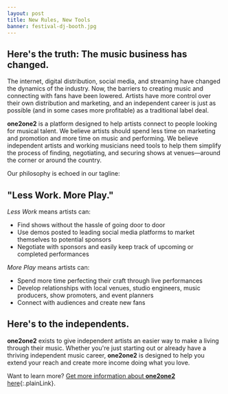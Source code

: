 ```yaml
---
layout: post
title: New Rules, New Tools
banner: festival-dj-booth.jpg
---
```


## Here's the truth: The music business has changed.

The internet, digital distribution, social media, and streaming have changed the dynamics of the industry. Now, the barriers to creating music and connecting with fans have been lowered. Artists have more control over their own distribution and marketing, and an independent career is just as possible (and in some cases more profitable) as a traditional label deal.

**one2one2** is a platform designed to help artists connect to people looking for musical talent. We believe artists should spend less time on marketing and promotion and more time on music and performing. We believe independent artists and working musicians need tools to help them simplify the process of finding, negotiating, and securing shows at venues&mdash;around the corner or around the country. 

Our philosophy is echoed in our tagline: 

## "Less Work. More Play."

_Less Work_ means artists can: 
* Find shows without the hassle of going door to door
* Use demos posted to leading social media platforms to market themselves to potential sponsors
* Negotiate with sponsors and easily keep track of upcoming or completed performances

_More Play_ means artists can: 
* Spend more time perfecting their craft through live performances
* Develop relationships with local venues, studio engineers, music producers, show promoters, and event planners   
* Connect with audiences and create new fans   

[//]: # (![DJ image][{{ site.baseurl }}/images/]{: style="width:100%; height=auto"})

## Here's to the independents.

**one2one2** exists to give independent artists an easier way to make a living through their music. Whether you're just starting out or already have a thriving independent music career, **one2one2** is designed to help you extend your reach and create more income doing what you love. 

Want to learn more? [Get more information about **one2one2** here](https://one2one.com/about){:.plainLink}.